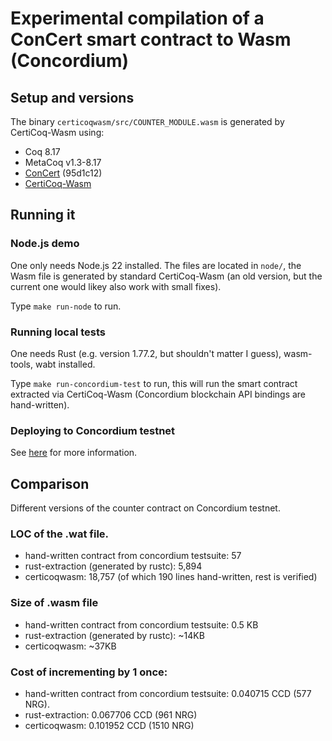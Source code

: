 # Experimental compilation of a ConCert smart contract to Wasm (Concordium)

## Setup and versions
The binary `certicoqwasm/src/COUNTER_MODULE.wasm` is generated by CertiCoq-Wasm using:
- Coq 8.17
- MetaCoq v1.3-8.17
- [ConCert](https://github.com/womeier/ConCert) (95d1c12)
- [CertiCoq-Wasm](https://github.com/womeier/certicoqwasm/tree/demo_smartcontracts)

## Running it
### Node.js demo
One only needs Node.js 22 installed. The files are located in `node/`,
the Wasm file is generated by standard CertiCoq-Wasm (an old version, but the current one would likey also work with small fixes).

Type `make run-node` to run.

### Running local tests
One needs Rust (e.g. version 1.77.2, but shouldn't matter I guess), wasm-tools, wabt installed.

Type `make run-concordium-test` to run, this will run the
smart contract extracted via CertiCoq-Wasm (Concordium blockchain API bindings are hand-written).

### Deploying to Concordium testnet
See [here](./deployment) for more information.

## Comparison
Different versions of the counter contract on Concordium testnet.

### LOC of the .wat file.
- hand-written contract from concordium testsuite: 57
- rust-extraction (generated by rustc): 5,894
- certicoqwasm:  18,757 (of which 190 lines hand-written, rest is verified)

### Size of .wasm file
- hand-written contract from concordium testsuite: 0.5 KB
- rust-extraction (generated by rustc): ~14KB
- certicoqwasm: ~37KB

### Cost of incrementing by 1 once:
- hand-written contract from concordium testsuite: 0.040715 CCD (577 NRG).
- rust-extraction: 0.067706 CCD (961 NRG)
- certicoqwasm: 0.101952 CCD (1510 NRG)
